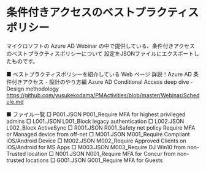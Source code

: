 # 条件付きアクセスのベストプラクティスポリシー
マイクロソフトの Azure AD Webinar の中で提供している、条件付きアクセスのベストプラクティスポリシーについて
設定をJSONファイルにエクスポートしたものです。

■ ベストプラクティスポリシーを紹介している Web ページ
詳説！Azure AD 条件付きアクセス - 設計のやり方編
Azure AD Conditional Access deep dive - Design methodology
https://github.com/yusukekodama/PMActivities/blob/master/Webinar/Schedule.md

■ ファイル一覧
□ P001.JSON
P001_Require MFA for highest privileged admins
□ L001.JSON
L001_Block legacy authentication
□ L002.JSON
L002_Block ActiveSync
□ R001.JSON
R001_Safety net policy Require MFA or Managed device from off-net
□ M001.JSON
M001_Require Compliant iOS/Android Device
□ M002.JSON
M002_Require Approved Clients on iOS/Android for MS Apps
□ M003.JSON
M003_Require DJ Win10 from non-Trusted location
□ N001.JSON
N001_Require MFA for Concur from non-trusted locations
□ G001.JSON
G001_Require MFA for Guests
